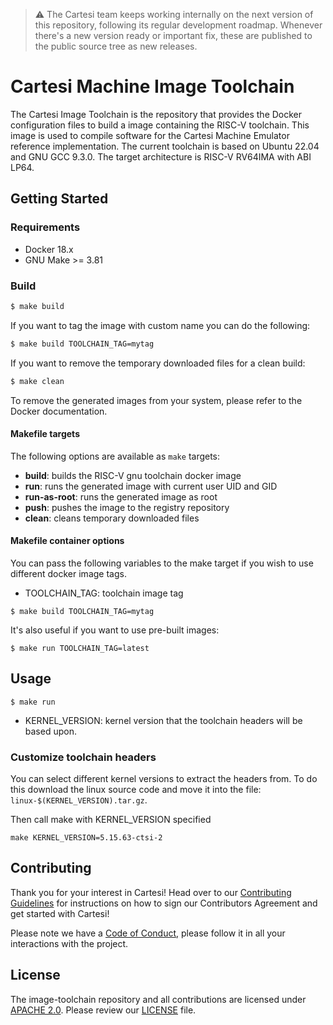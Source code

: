 > :warning: The Cartesi team keeps working internally on the next version of this repository, following its regular development roadmap. Whenever there's a new version ready or important fix, these are published to the public source tree as new releases.

# Cartesi Machine Image Toolchain

The Cartesi Image Toolchain is the repository that provides the Docker configuration files to build a image containing the RISC-V toolchain. This image is used to compile software for the Cartesi Machine Emulator reference implementation. The current toolchain is based on Ubuntu 22.04 and GNU GCC 9.3.0. The target architecture is RISC-V RV64IMA with ABI LP64.

## Getting Started

### Requirements

- Docker 18.x
- GNU Make >= 3.81

### Build

```bash
$ make build
```

If you want to tag the image with custom name you can do the following:

```bash
$ make build TOOLCHAIN_TAG=mytag
```

If you want to remove the temporary downloaded files for a clean build:

```bash
$ make clean
```

To remove the generated images from your system, please refer to the Docker documentation.

#### Makefile targets

The following options are available as `make` targets:

- **build**: builds the RISC-V gnu toolchain docker image
- **run**: runs the generated image with current user UID and GID
- **run-as-root**: runs the generated image as root
- **push**: pushes the image to the registry repository
- **clean**: cleans temporary downloaded files

#### Makefile container options

You can pass the following variables to the make target if you wish to use different docker image tags.

- TOOLCHAIN\_TAG: toolchain image tag

```
$ make build TOOLCHAIN_TAG=mytag
```

It's also useful if you want to use pre-built images:

```
$ make run TOOLCHAIN_TAG=latest
```

## Usage

```
$ make run
```

- KERNEL\_VERSION: kernel version that the toolchain headers will be based upon.

### Customize toolchain headers

You can select different kernel versions to extract the headers from.
To do this download the linux source code and move it into the file: `linux-$(KERNEL_VERSION).tar.gz`.

Then call make with KERNEL\_VERSION specified

```
make KERNEL_VERSION=5.15.63-ctsi-2
```

## Contributing

Thank you for your interest in Cartesi! Head over to our [Contributing Guidelines](CONTRIBUTING.md) for instructions on how to sign our Contributors Agreement and get started with Cartesi!

Please note we have a [Code of Conduct](CODE_OF_CONDUCT.md), please follow it in all your interactions with the project.

## License

The image-toolchain repository and all contributions are licensed under
[APACHE 2.0](https://www.apache.org/licenses/LICENSE-2.0). Please review our [LICENSE](LICENSE) file.
